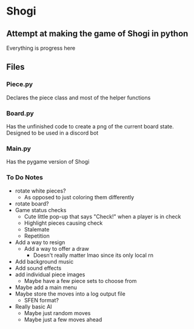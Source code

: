 # Shogi

## Attempt at making the game of Shogi in python

Everything is progress here


## Files

### Piece.py

Declares the piece class and most of the helper functions

### Board.py

Has the unfinished code to create a png of the current board state. Designed to be used in a discord bot 

### Main.py

Has the pygame version of Shogi



### To Do Notes


- rotate white pieces?
  - As opposed to just coloring them differently 
- rotate board?
- Game status checks
    - Cute little pop-up that says "Check!" when a player is in check
    - Highlight pieces causing check
  - Stalemate
  - Repetition
- Add a way to resign
  - Add a way to offer a draw 
    - Doesn't really matter lmao since its only local rn
- Add background music
- Add sound effects
- add individual piece images
  - Maybe have a few piece sets to choose from
- Maybe add a main menu
- Maybe store the moves into a log output file
  - SFEN format?
- Really basic AI
  - Maybe just random moves
  - Maybe just a few moves ahead